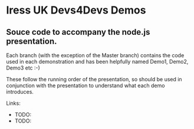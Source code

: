 # Iress UK Devs4Devs Demos

## Souce code to accompany the node.js presentation.

Each branch (with the exception of the Master branch) contains the code used in each demonstration and has been helpfully named Demo1, Demo2, Demo3 etc :-) 

These follow the running order of the presentation, so should be used in conjunction with the presentation to understand what each demo introduces.

Links:
- TODO: <link to the preszi presentation>
- TODO: <link to other useful resources>